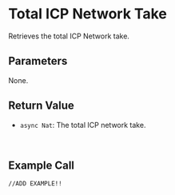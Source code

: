 # Total ICP Network Take

Retrieves the total ICP Network take.

## Parameters

None.

## Return Value

- `async Nat`: The total ICP network take.

&nbsp;

## Example Call

```mo
//ADD EXAMPLE!!
```